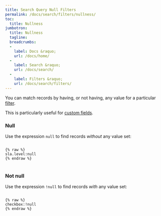 ```yaml
---
title: Search Query Null Filters
permalink: /docs/search/filters/nullness/
toc:
  title: Nullness
jumbotron:
  title: Nullness
  tagline: 
  breadcrumbs:
  -
    label: Docs &raquo;
    url: /docs/home/
  -
    label: Search &raquo;
    url: /docs/search/
  -
    label: Filters &raquo;
    url: /docs/search/filters/
---
```


You can match records by having, or not having, any value for a particular [filter](/docs/search/filters/).

This is particularly useful for [custom fields](/docs/custom-fields/).

### Null

Use the expression `null` to find records _without_ any value set:

<pre>
<code class="language-text">
{% raw %}
sla.level:null
{% endraw %}
</code>
</pre>

### Not null

Use the expression `!null` to find records _with_ any value set:

<pre>
<code class="language-text">
{% raw %}
checkbox:!null
{% endraw %}
</code>
</pre>

